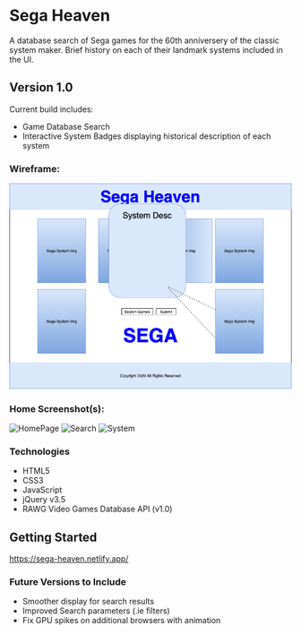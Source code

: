 # **Sega Heaven**

A database search of Sega games for the 60th anniversery of the classic system maker. Brief history on each of their landmark systems included in the UI.

## Version 1.0
Current build includes:
- Game Database Search
- Interactive System Badges displaying historical description of each system
### Wireframe:
![wireframe](./css/img/SegaHeaven.png)
### Home Screenshot(s):
![HomePage](./css/img/SS1.png)
![Search](./css/img/SS2.png)
![System](./css/img/SS3.png)
### Technologies
- HTML5
- CSS3
- JavaScript
- jQuery v3.5
- RAWG Video Games Database API (v1.0)

## Getting Started
https://sega-heaven.netlify.app/

### Future Versions to Include
- Smoother display for search results
- Improved Search parameters (.ie filters)
- Fix GPU spikes on additional browsers with animation